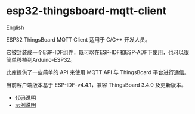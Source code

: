 # esp32-thingsboard-mqtt-client

[English](README.md)

ESP32 ThingsBoard MQTT Client 适用于 C/C++ 开发人员。

它被封装成一个ESP-IDF组件，既可以在ESP-IDF和ESP-ADF下使用，也可以很简单移植到Arduino-ESP32。

此库提供了一些简单的 API 来使用 MQTT API 与 ThingsBoard 平台进行通信。

当前客户端版本基于 ESP-IDF-v4.4.1，兼容 ThingsBoard 3.4.0 及更新版本。

* [代码说明](./components/tbmc)
* [示例说明](./examples)

